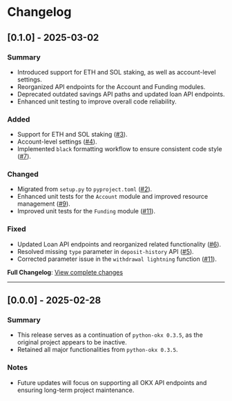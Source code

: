 # Changelog

## [0.1.0] - 2025-03-02

### Summary
- Introduced support for ETH and SOL staking, as well as account-level settings.
- Reorganized API endpoints for the Account and Funding modules.
- Deprecated outdated savings API paths and updated loan API endpoints.
- Enhanced unit testing to improve overall code reliability.

### Added
- Support for ETH and SOL staking ([#3](https://github.com/parker1019/python-okx-ext/pull/3)).
- Account-level settings ([#4](https://github.com/parker1019/python-okx-ext/pull/4)).
- Implemented `black` formatting workflow to ensure consistent code style ([#7](https://github.com/parker1019/python-okx-ext/pull/7)).

### Changed
- Migrated from `setup.py` to `pyproject.toml` ([#2](https://github.com/parker1019/python-okx-ext/pull/2)).
- Enhanced unit tests for the `Account` module and improved resource management ([#9](https://github.com/parker1019/python-okx-ext/pull/9)).
- Improved unit tests for the `Funding` module ([#11](https://github.com/parker1019/python-okx-ext/pull/11)).

### Fixed
- Updated Loan API endpoints and reorganized related functionality ([#6](https://github.com/parker1019/python-okx-ext/pull/6)).
- Resolved missing `type` parameter in `deposit-history` API ([#5](https://github.com/parker1019/python-okx-ext/pull/5)).
- Corrected parameter issue in the `withdrawal lightning` function ([#11](https://github.com/parker1019/python-okx-ext/pull/11)).

**Full Changelog**: [View complete changes](https://github.com/parker1019/python-okx-ext/compare/v0.0.0...v0.1.0)

---

## [0.0.0] - 2025-02-28

### Summary
- This release serves as a continuation of `python-okx 0.3.5`, as the original project appears to be inactive.
- Retained all major functionalities from `python-okx 0.3.5`.

### Notes
- Future updates will focus on supporting all OKX API endpoints and ensuring long-term project maintenance.
